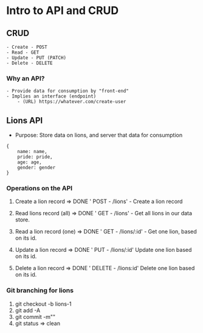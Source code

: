# Intro to API and CRUD

## CRUD
    - Create - POST
    - Read - GET
    - Update - PUT (PATCH)
    - Delete - DELETE

### Why an API?
    - Provide data for consumption by "front-end"
    - Implies an interface (endpoint)
        - (URL) https://whatever.com/create-user

## Lions API
- Purpose: Store data on lions, and server that data for consumption

```
{
    name: name,
    pride: pride,
    age: age,
    gender: gender
}
```
### Operations on the API
1. Create a lion record => DONE
' POST - /lions' -  Create a lion record

2. Read lions record (all) => DONE
' GET - /lions' -  Get all lions in our data store.

3. Read a lion record (one) => DONE
' GET - /lions/:id' -  Get one lion, based on its id.

4. Update a lion record => DONE
' PUT - /lions/:id' Update one lion based on its id.

5. Delete a lion record => DONE
' DELETE - /lions:id' Delete one lion based on its id.

### Git branching for lions
1. git checkout -b lions-1
2. git add -A
3. git commit -m"<message>"
4. git status => clean